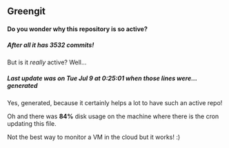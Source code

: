## Greengit

#### Do you wonder why this repository is so active?

##### After all it has 3532 commits!

But is it *really* active? Well...

##### Last update was on Tue Jul 9 at 0:25:01 when those lines were... generated

Yes, generated, because it certainly helps a lot to have such an active repo!

Oh and there was **84%** disk usage on the machine
where there is the cron updating this file.

Not the best way to monitor a VM in the cloud but it works! :)
